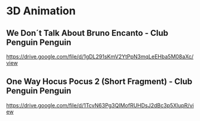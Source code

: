 # 3D Animation
## We Don´t Talk About Bruno Encanto - Club Penguin Penguin
https://drive.google.com/file/d/1gDL291sKmV2YtPpN3mqLeEHba5M08aXc/view

## One Way Hocus Pocus 2 (Short Fragment) - Club Penguin Penguin
https://drive.google.com/file/d/1TcvN63Pg3QIMofRUHDsJ2dBc3p5XlupR/view
